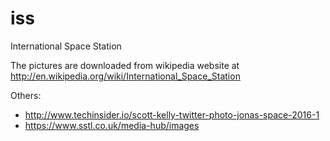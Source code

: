 # iss
International Space Station

The pictures are downloaded from wikipedia website at http://en.wikipedia.org/wiki/International_Space_Station

Others:

* http://www.techinsider.io/scott-kelly-twitter-photo-jonas-space-2016-1
* https://www.sstl.co.uk/media-hub/images
